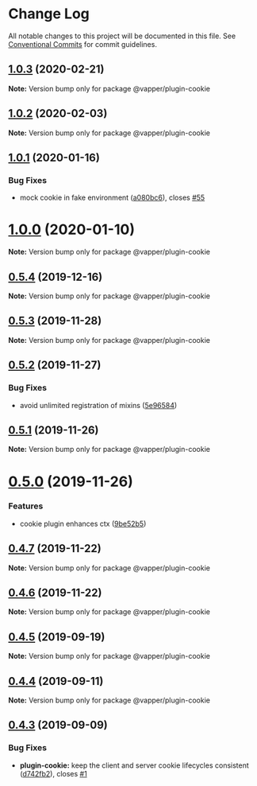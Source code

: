 # Change Log

All notable changes to this project will be documented in this file.
See [Conventional Commits](https://conventionalcommits.org) for commit guidelines.

## [1.0.3](https://github.com/vapperjs/vapper/compare/@vapper/plugin-cookie@1.0.2...@vapper/plugin-cookie@1.0.3) (2020-02-21)

**Note:** Version bump only for package @vapper/plugin-cookie





## [1.0.2](https://github.com/vapperjs/vapper/compare/@vapper/plugin-cookie@1.0.1...@vapper/plugin-cookie@1.0.2) (2020-02-03)

**Note:** Version bump only for package @vapper/plugin-cookie





## [1.0.1](https://github.com/vapperjs/vapper/compare/@vapper/plugin-cookie@1.0.0...@vapper/plugin-cookie@1.0.1) (2020-01-16)


### Bug Fixes

* mock cookie in fake environment ([a080bc6](https://github.com/vapperjs/vapper/commit/a080bc6)), closes [#55](https://github.com/vapperjs/vapper/issues/55)





# [1.0.0](https://github.com/vapperjs/vapper/compare/@vapper/plugin-cookie@0.5.4...@vapper/plugin-cookie@1.0.0) (2020-01-10)

**Note:** Version bump only for package @vapper/plugin-cookie





## [0.5.4](https://github.com/vapperjs/vapper/compare/@vapper/plugin-cookie@0.5.3...@vapper/plugin-cookie@0.5.4) (2019-12-16)

**Note:** Version bump only for package @vapper/plugin-cookie





## [0.5.3](https://github.com/vapperjs/vapper/compare/@vapper/plugin-cookie@0.5.2...@vapper/plugin-cookie@0.5.3) (2019-11-28)

**Note:** Version bump only for package @vapper/plugin-cookie





## [0.5.2](https://github.com/vapperjs/vapper/compare/@vapper/plugin-cookie@0.5.1...@vapper/plugin-cookie@0.5.2) (2019-11-27)


### Bug Fixes

* avoid unlimited registration of mixins ([5e96584](https://github.com/vapperjs/vapper/commit/5e96584))





## [0.5.1](https://github.com/vapperjs/vapper/compare/@vapper/plugin-cookie@0.5.0...@vapper/plugin-cookie@0.5.1) (2019-11-26)

**Note:** Version bump only for package @vapper/plugin-cookie





# [0.5.0](https://github.com/vapperjs/vapper/compare/@vapper/plugin-cookie@0.4.7...@vapper/plugin-cookie@0.5.0) (2019-11-26)


### Features

* cookie plugin enhances ctx ([9be52b5](https://github.com/vapperjs/vapper/commit/9be52b5))





## [0.4.7](https://github.com/vapperjs/vapper/compare/@vapper/plugin-cookie@0.4.6...@vapper/plugin-cookie@0.4.7) (2019-11-22)

**Note:** Version bump only for package @vapper/plugin-cookie





## [0.4.6](https://github.com/vapperjs/vapper/compare/@vapper/plugin-cookie@0.4.5...@vapper/plugin-cookie@0.4.6) (2019-11-22)

**Note:** Version bump only for package @vapper/plugin-cookie





## [0.4.5](https://github.com/vapperjs/vapper/compare/@vapper/plugin-cookie@0.4.4...@vapper/plugin-cookie@0.4.5) (2019-09-19)

**Note:** Version bump only for package @vapper/plugin-cookie





## [0.4.4](https://github.com/vapperjs/vapper/compare/@vapper/plugin-cookie@0.4.3...@vapper/plugin-cookie@0.4.4) (2019-09-11)

**Note:** Version bump only for package @vapper/plugin-cookie





## [0.4.3](https://github.com/vapperjs/vapper/compare/@vapper/plugin-cookie@0.4.2...@vapper/plugin-cookie@0.4.3) (2019-09-09)


### Bug Fixes

* **plugin-cookie:** keep the client and server cookie lifecycles consistent ([d742fb2](https://github.com/vapperjs/vapper/commit/d742fb2)), closes [#1](https://github.com/vapperjs/vapper/issues/1)
